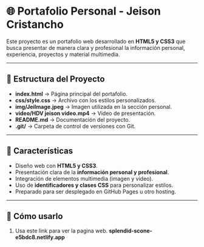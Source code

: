 # 🌐 Portafolio Personal - Jeison Cristancho

Este proyecto es un portafolio web desarrollado en **HTML5 y CSS3** que busca presentar de manera clara y profesional la información personal, experiencia, proyectos y material multimedia.

---

## 📂 Estructura del Proyecto

- **index.html** → Página principal del portafolio.
- **css/style.css** → Archivo con los estilos personalizados.
- **img/JeiImage.jpeg** → Imagen utilizada en la sección personal.
- **video/HDV jeison video.mp4** → Video de presentación.
- **README.md** → Documentación del proyecto.
- **.git/** → Carpeta de control de versiones con Git.

---

## 🎨 Características

- Diseño web con **HTML5 y CSS3**.
- Presentación clara de la **información personal y profesional**.
- Integración de elementos multimedia (imagen y video).
- Uso de **identificadores y clases CSS** para personalizar estilos.
- Preparado para ser desplegado en GitHub Pages u otro hosting.

---

## 🚀 Cómo usarlo

1. Usa este link para ver la pagina web.
**splendid-scone-e5bdc8.netlify.app**